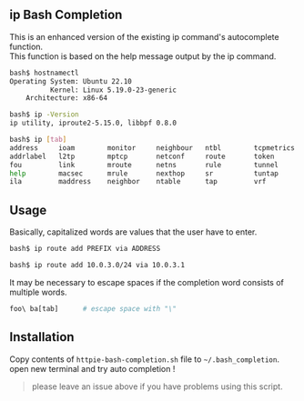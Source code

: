 ## ip Bash Completion

This is an enhanced version of the existing ip command's autocomplete function.  
This function is based on the help message output by the ip command.

```sh
bash$ hostnamectl
Operating System: Ubuntu 22.10                    
          Kernel: Linux 5.19.0-23-generic
    Architecture: x86-64

bash$ ip -Version
ip utility, iproute2-5.15.0, libbpf 0.8.0

bash$ ip [tab]
address     ioam        monitor     neighbour   ntbl        tcpmetrics  xfrm
addrlabel   l2tp        mptcp       netconf     route       token       
fou         link        mroute      netns       rule        tunnel      
help        macsec      mrule       nexthop     sr          tuntap      
ila         maddress    neighbor    ntable      tap         vrf
```


## Usage

Basically, capitalized words are values that the user have to enter.

```sh
bash$ ip route add PREFIX via ADDRESS

bash$ ip route add 10.0.3.0/24 via 10.0.3.1
```

It may be necessary to escape spaces if the completion word consists of multiple words.

```sh
foo\ ba[tab]      # escape space with "\"
```

## Installation

Copy contents of `httpie-bash-completion.sh` file to `~/.bash_completion`.  
open new terminal and try auto completion !


> please leave an issue above if you have problems using this script.


